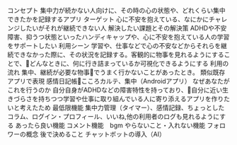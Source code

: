 コンセプト	集中力が続かない人向けに、その時の心の状態や、どれくらい集中できたかを記録するアプリ
ターゲット	心に不安を抱えている、なにかにチャレンジしたいがそれが継続できない人
解決したい課題とその解決策	ADHDや不安障害、抑うつ状態といったハンディキャップや、心に不安を抱えている人の学習をサポートしたい
利用シーン	学習や、仕事などで心の不安などからそれらを継続できなかった際に、その状況を記録する。客観的に物事を見れるようにすることで、どんなときに、何に行き詰まっているか可視化できるようにする
利用の流れ	集中、継続が必要な物事でうまく行かないことがあったとき。
類似既存アプリで表現	感情日記帳こころカルテ、集中（Androidアプリ）
なぜあなたがこれを行うのか	自分自身がADHDなどの障害特性を持っており、自分に近い生きづらさを持ちつつ学習や仕事に取り組んでいる人に寄り添えるアプリを作りたいと考えたため
最低限機能	集中力管理（タイマー）、感情記録、ちょっとしたコラム、ログイン・プロフィール、いいね,他の利用者のログも見れるようにする
あったら良い機能	コメント機能　bgm
やらないこと・入れない機能	フォロワーの概念
後で決めること	チャットボットの導入（AI）
